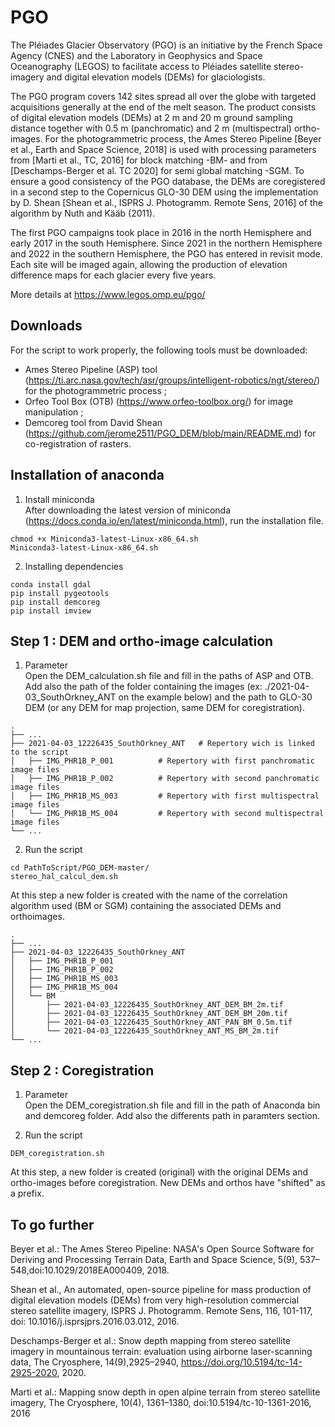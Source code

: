# PGO

The Pléiades Glacier Observatory (PGO) is an initiative by the French Space Agency (CNES) and the Laboratory in Geophysics and Space Oceanography (LEGOS) to facilitate access to Pléiades satellite stereo-imagery and digital elevation models (DEMs) for glaciologists.

The PGO program covers 142 sites spread all over the globe with targeted acquisitions generally at the end of the melt season. The product consists of digital elevation models (DEMs) at 2 m and 20 m ground sampling distance together with 0.5 m (panchromatic) and 2 m (multispectral) ortho-images. For the photogrammetric process, the Ames Stereo Pipeline [Beyer et al., Earth and Space Science, 2018] is used with processing parameters from [Marti et al., TC, 2016] for block matching -BM- and from [Deschamps-Berger et al. TC 2020] for semi global matching -SGM. To ensure a good consistency of the PGO database, the DEMs are coregistered in a second step to the Copernicus GLO-30 DEM using the implementation by D. Shean [Shean et al., ISPRS J. Photogramm. Remote Sens, 2016] of the algorithm by Nuth and Kääb (2011).

The first PGO campaigns took place in 2016 in the north Hemisphere and early 2017 in the south Hemisphere. Since 2021 in the northern Hemisphere and 2022 in the southern Hemisphere, the PGO has entered in revisit mode. Each site will be imaged again, allowing the production of elevation difference maps for each glacier every five years.

More details at https://www.legos.omp.eu/pgo/


## Downloads
For the script to work properly, the following tools must be downloaded: 
 - Ames Stereo Pipeline (ASP) tool (https://ti.arc.nasa.gov/tech/asr/groups/intelligent-robotics/ngt/stereo/)  for the photogrammetric process ;
 - Orfeo Tool Box (OTB) (https://www.orfeo-toolbox.org/) for image manipulation ;
 - Demcoreg tool from David Shean (https://github.com/jerome2511/PGO_DEM/blob/main/README.md) for co-registration of rasters.

## Installation of anaconda

1. Install miniconda<br/>
After downloading the latest version of miniconda (https://docs.conda.io/en/latest/miniconda.html), run the installation file.
```
chmod +x Miniconda3-latest-Linux-x86_64.sh
Miniconda3-latest-Linux-x86_64.sh
```
2. Installing dependencies
```
conda install gdal
pip install pygeotools
pip install demcoreg
pip install imview
```

## Step 1 : DEM and ortho-image calculation
1. Parameter<br/>
Open the DEM_calculation.sh file and fill in the paths of ASP and  OTB. Add also the path of the folder containing the images (ex: ./2021-04-03_SouthOrkney_ANT on the example below) and the path to GLO-30 DEM (or any DEM for map projection, same DEM for coregistration).<br/>

```
.
├── ...
├── 2021-04-03_12226435_SouthOrkney_ANT   # Repertory wich is linked to the script
│   ├── IMG_PHR1B_P_001          # Repertory with first panchromatic image files
│   ├── IMG_PHR1B_P_002          # Repertory with second panchromatic image files
│   ├── IMG_PHR1B_MS_003         # Repertory with first multispectral image files
│   └── IMG_PHR1B_MS_004         # Repertory with second multispectral image files
└── ...
```

2. Run the script 
```
cd PathToScript/PGO_DEM-master/
stereo_hal_calcul_dem.sh
```
At this step a new folder is created with the name of the correlation algorithm used (BM or SGM) containing the associated DEMs and orthoimages. 

```
.
├── ...
├── 2021-04-03_12226435_SouthOrkney_ANT   
│   ├── IMG_PHR1B_P_001          
│   ├── IMG_PHR1B_P_002          
│   ├── IMG_PHR1B_MS_003         
│   ├── IMG_PHR1B_MS_004         
│   └── BM   
│       ├── 2021-04-03_12226435_SouthOrkney_ANT_DEM_BM_2m.tif  
│       ├── 2021-04-03_12226435_SouthOrkney_ANT_DEM_BM_20m.tif   
│       ├── 2021-04-03_12226435_SouthOrkney_ANT_PAN_BM_0.5m.tif  
│       └── 2021-04-03_12226435_SouthOrkney_ANT_MS_BM_2m.tif 
└── ...
```

## Step 2 : Coregistration

1. Parameter<br/>
Open the DEM_coregistration.sh file and fill in the path of Anaconda bin and demcoreg folder. Add also the differents path in paramters section. <br/>

2. Run the script 
```
DEM_coregistration.sh
```
At this step, a new folder is created (original) with the original DEMs and ortho-images before coregistration. New DEMs and orthos have "shifted" as a prefix. 

## To go further

Beyer et al.: The Ames Stereo Pipeline: NASA's Open Source Software for Deriving and Processing Terrain Data, Earth and Space Science, 5(9), 537–548,doi:10.1029/2018EA000409, 2018.

Shean et al., An automated, open-source pipeline for mass production of digital elevation models (DEMs) from very high-resolution commercial stereo satellite imagery, ISPRS J. Photogramm. Remote Sens, 116, 101-117, doi: 10.1016/j.isprsjprs.2016.03.012, 2016.

Deschamps-Berger et al.: Snow depth mapping from stereo satellite imagery in mountainous terrain: evaluation using airborne laser-scanning data, The Cryosphere, 14(9),2925–2940, https://doi.org/10.5194/tc-14-2925-2020, 2020.

Marti et al.: Mapping snow depth in open alpine terrain from stereo satellite imagery, The Cryosphere, 10(4), 1361–1380, doi:10.5194/tc-10-1361-2016, 2016


